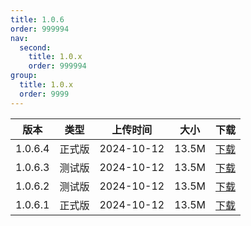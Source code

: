 ```yaml
---
title: 1.0.6
order: 999994
nav:
  second:
    title: 1.0.x
    order: 999994
group:
  title: 1.0.x
  order: 9999
---
```


|版本|类型|上传时间|大小|下载|
|:-:|:-:|:-:|:-:|:-:|
|1.0.6.4|<Badge type="success">正式版</Badge>|2024-10-12|13.5M|<a href="https://lingxi.office.163.com/share/#type=file&id=19000018545803&from=QIYE&parentResourceId=19000013989422&spaceId=510845429&ref=546025021">下载</a>|
|1.0.6.3|<Badge type="warning">测试版</Badge>|2024-10-12|13.5M|<a href="https://lingxi.office.163.com/share/#type=file&id=19000018547566&from=QIYE&parentResourceId=19000013989422&spaceId=510845429&ref=546025021">下载</a>|
|1.0.6.2|<Badge type="warning">测试版</Badge>|2024-10-12|13.5M|<a href="https://lingxi.office.163.com/share/#type=file&id=19000018546648&from=QIYE&parentResourceId=19000013989422&spaceId=510845429&ref=546025021">下载</a>|
|1.0.6.1|<Badge type="success">正式版</Badge>|2024-10-12|13.5M|<a href="https://lingxi.office.163.com/share/#type=file&id=19000018547569&from=QIYE&parentResourceId=19000013989422&spaceId=510845429&ref=546025021">下载</a>|

